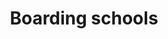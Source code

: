 ---
title: Boarding schools
longTitle: 'Boarding schools'
tags:
- gccommon
usedFor:
- "[[Residential schools]]"
---